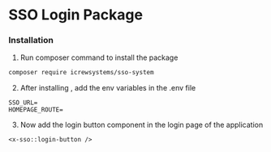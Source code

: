 # SSO Login Package

### Installation
1. Run composer command to install the package
```bash
composer require icrewsystems/sso-system
```
2. After installing , add the env variables in the .env file
```
SSO_URL=
HOMEPAGE_ROUTE=
```
3. Now add the login button component in the login page of the application
```
<x-sso::login-button />
```